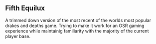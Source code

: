 ## Fifth Equilux

A trimmed down version of the most recent of the worlds most popular drakes and depths game.
Trying to make it work for an OSR gaming experience while maintainig familiarity with the majority of the current player base.
